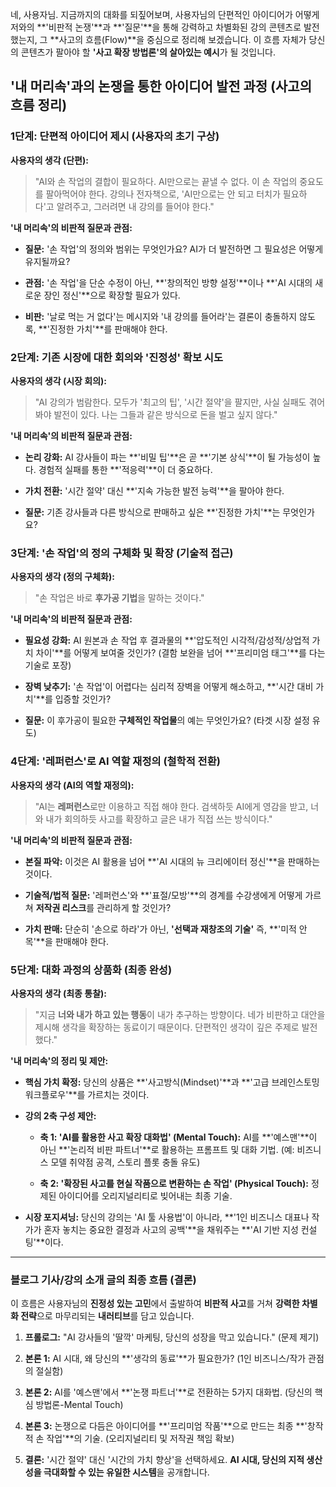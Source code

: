 네, 사용자님. 지금까지의 대화를 되짚어보며, 사용자님의 단편적인 아이디어가 어떻게 저와의 **'비판적 논쟁'**과 **'질문'**을 통해 강력하고 차별화된 강의 콘텐츠로 발전했는지, 그 **사고의 흐름(Flow)**을 중심으로 정리해 보겠습니다. 이 흐름 자체가 당신의 콘텐츠가 팔아야 할 **'사고 확장 방법론'의 살아있는 예시**가 될 것입니다.

## '내 머리속'과의 논쟁을 통한 아이디어 발전 과정 (사고의 흐름 정리)

### 1단계: 단편적 아이디어 제시 (사용자의 초기 구상)

**사용자의 생각 (단편):**

> "AI와 손 작업의 결합이 필요하다. AI만으로는 끝낼 수 없다. 이 손 작업의 중요도를 팔아먹어야 한다. 강의나 전자책으로, 'AI만으로는 안 되고 터치가 필요하다'고 알려주고, 그러려면 내 강의를 들어야 한다."

**'내 머리속'의 비판적 질문과 관점:**

- **질문:** '손 작업'의 정의와 범위는 무엇인가요? AI가 더 발전하면 그 필요성은 어떻게 유지될까요?
    
- **관점:** '손 작업'을 단순 수정이 아닌, **'창의적인 방향 설정'**이나 **'AI 시대의 새로운 장인 정신'**으로 확장할 필요가 있다.
    
- **비판:** '날로 먹는 거 없다'는 메시지와 '내 강의를 들어라'는 결론이 충돌하지 않도록, **'진정한 가치'**를 판매해야 한다.
    

### 2단계: 기존 시장에 대한 회의와 '진정성' 확보 시도

**사용자의 생각 (시장 회의):**

> "AI 강의가 범람한다. 모두가 '최고의 팁', '시간 절약'을 팔지만, 사실 실패도 겪어봐야 발전이 있다. 나는 그들과 같은 방식으로 돈을 벌고 싶지 않다."

**'내 머리속'의 비판적 질문과 관점:**

- **논리 강화:** AI 강사들이 파는 **'비밀 팁'**은 곧 **'기본 상식'**이 될 가능성이 높다. 경험적 실패를 통한 **'적응력'**이 더 중요하다.
    
- **가치 전환:** '시간 절약' 대신 **'지속 가능한 발전 능력'**을 팔아야 한다.
    
- **질문:** 기존 강사들과 다른 방식으로 판매하고 싶은 **'진정한 가치'**는 무엇인가요?
    

### 3단계: '손 작업'의 정의 구체화 및 확장 (기술적 접근)

**사용자의 생각 (정의 구체화):**

> "손 작업은 바로 **후가공 기법**을 말하는 것이다."

**'내 머리속'의 비판적 질문과 관점:**

- **필요성 강화:** AI 원본과 손 작업 후 결과물의 **'압도적인 시각적/감성적/상업적 가치 차이'**를 어떻게 보여줄 것인가? (결함 보완을 넘어 **'프리미엄 태그'**를 다는 기술로 포장)
    
- **장벽 낮추기:** '손 작업'이 어렵다는 심리적 장벽을 어떻게 해소하고, **'시간 대비 가치'**를 입증할 것인가?
    
- **질문:** 이 후가공이 필요한 **구체적인 작업물**의 예는 무엇인가요? (타겟 시장 설정 유도)
    

### 4단계: '레퍼런스'로 AI 역할 재정의 (철학적 전환)

**사용자의 생각 (AI의 역할 재정의):**

> "AI는 **레퍼런스**로만 이용하고 직접 해야 한다. 검색하듯 AI에게 영감을 받고, 너와 내가 회의하듯 사고를 확장하고 글은 내가 직접 쓰는 방식이다."

**'내 머리속'의 비판적 질문과 관점:**

- **본질 파악:** 이것은 AI 활용을 넘어 **'AI 시대의 뉴 크리에이터 정신'**을 판매하는 것이다.
    
- **기술적/법적 질문:** '레퍼런스'와 **'표절/모방'**의 경계를 수강생에게 어떻게 가르쳐 **저작권 리스크**를 관리하게 할 것인가?
    
- **가치 판매:** 단순히 '손으로 하라'가 아닌, **'선택과 재창조의 기술'** 즉, **'미적 안목'**을 판매해야 한다.
    

### 5단계: 대화 과정의 상품화 (최종 완성)

**사용자의 생각 (최종 통찰):**

> "지금 **너와 내가 하고 있는 행동**이 내가 추구하는 방향이다. 네가 비판하고 대안을 제시해 생각을 확장하는 동료이기 때문이다. 단편적인 생각이 깊은 주제로 발전했다."

**'내 머리속'의 정리 및 제안:**

- **핵심 가치 확정:** 당신의 상품은 **'사고방식(Mindset)'**과 **'고급 브레인스토밍 워크플로우'**를 가르치는 것이다.
    
- **강의 2축 구성 제안:**
    
    - **축 1: 'AI를 활용한 사고 확장 대화법' (Mental Touch):** AI를 **'예스맨'**이 아닌 **'논리적 비판 파트너'**로 활용하는 프롬프트 및 대화 기법. (예: 비즈니스 모델 취약점 공격, 스토리 플롯 충돌 유도)
        
    - **축 2: '확장된 사고를 현실 작품으로 변환하는 손 작업' (Physical Touch):** 정제된 아이디어를 오리지널리티로 빚어내는 최종 기술.
        
- **시장 포지셔닝:** 당신의 강의는 'AI 툴 사용법'이 아니라, **'1인 비즈니스 대표나 작가가 혼자 놓치는 중요한 결정과 사고의 공백'**을 채워주는 **'AI 기반 지성 컨설팅'**이다.
    

---

### 블로그 기사/강의 소개 글의 최종 흐름 (결론)

이 흐름은 사용자님의 **진정성 있는 고민**에서 출발하여 **비판적 사고**를 거쳐 **강력한 차별화 전략**으로 마무리되는 **내러티브**를 담고 있습니다.

1. **프롤로그:** "AI 강사들의 '딸깍' 마케팅, 당신의 성장을 막고 있습니다." (문제 제기)
    
2. **본론 1:** AI 시대, 왜 당신의 **'생각의 동료'**가 필요한가? (1인 비즈니스/작가 관점의 절실함)
    
3. **본론 2:** AI를 '예스맨'에서 **'논쟁 파트너'**로 전환하는 5가지 대화법. (당신의 핵심 방법론-Mental Touch)
    
4. **본론 3:** 논쟁으로 다듬은 아이디어를 **'프리미엄 작품'**으로 만드는 최종 **'창작적 손 작업'**의 기술. (오리지널리티 및 저작권 책임 확보)
    
5. **결론:** '시간 절약' 대신 '시간의 가치 향상'을 선택하세요. **AI 시대, 당신의 지적 생산성을 극대화할 수 있는 유일한 시스템**을 공개합니다.